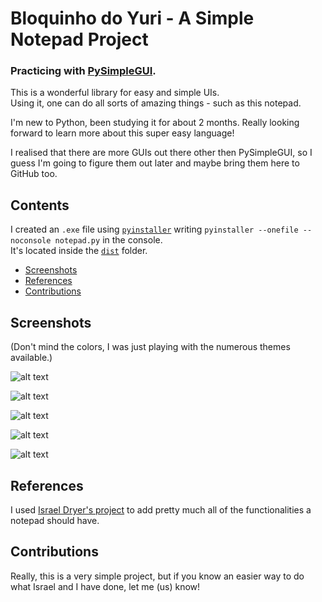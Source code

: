 # Bloquinho do Yuri - A Simple Notepad Project
### Practicing with [PySimpleGUI](https://github.com/PySimpleGUI/PySimpleGUI).

This is a wonderful library for easy and simple UIs.<br>
Using it, one can do all sorts of amazing things - such as this notepad.

I'm new to Python, been studying it for about 2 months. Really looking forward to learn more about this super easy language!

I realised that there are more GUIs out there other then PySimpleGUI, so I guess I'm going to figure them out later and maybe bring them here to GitHub too.

## Contents

I created an `.exe` file using [`pyinstaller`](https://stackoverflow.com/questions/17584698/getting-rid-of-console-output-when-freezing-python-programs-using-pyinstaller) writing `pyinstaller --onefile --noconsole notepad.py` in the console. <br>
It's located inside the [`dist`](https://github.com/yuri-arauj0/Bloquinho-do-Yuri/tree/main/dist) folder.

* [Screenshots](https://github.com/yuri-arauj0/Bloquinho-do-Yuri/blob/main/README.md#screenshots)
* [References](https://github.com/yuri-arauj0/Bloquinho-do-Yuri/blob/main/README.md#references)
* [Contributions](https://github.com/yuri-arauj0/Bloquinho-do-Yuri/blob/main/README.md#contributions)

## Screenshots
(Don't mind the colors, I was just playing with the numerous themes available.)

![alt text](https://user-images.githubusercontent.com/86196750/141042217-b0e51115-dd7e-4763-b480-b42eda2b078b.png "Screenshot #1 - File Menu")

![alt text](https://user-images.githubusercontent.com/86196750/141042296-8854afc0-52ec-498c-b19f-4806b55a6dae.png "Screenshot #2 - Tools Menu")

![alt text](https://user-images.githubusercontent.com/86196750/141042387-4000fe67-71fb-4deb-a3a3-f4e1e963f208.png "Screenshot #3 - Help Menu")

![alt text](https://user-images.githubusercontent.com/86196750/141041425-9b879fb1-e537-4984-9c27-54c8ae797e60.png "Screenshot #4 - Word Count")

![alt text](https://user-images.githubusercontent.com/86196750/141042075-fc94e894-b8f0-4a1a-aea4-53427cb2c967.png "Screenshot #5 - About Me")

## References
I used [Israel Dryer's project](https://github.com/israel-dryer/Notepad) to add pretty much all of the functionalities a notepad should have.

## Contributions
Really, this is a very simple project, but if you know an easier way to do what Israel and I have done, let me (us) know!

